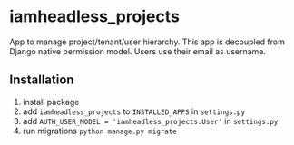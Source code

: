 # iamheadless_projects

App to manage project/tenant/user hierarchy. This app is decoupled from Django native permission model. Users use their email as username.

## Installation

1. install package
2. add `iamheadless_projects` to `INSTALLED_APPS` in `settings.py`
3. add `AUTH_USER_MODEL = 'iamheadless_projects.User'` in `settings.py`
4. run migrations `python manage.py migrate`

